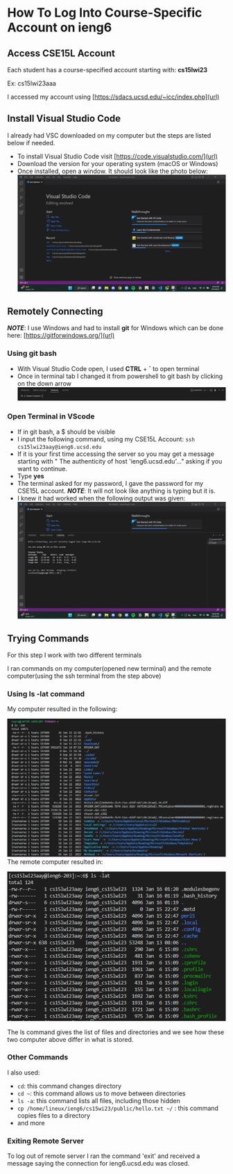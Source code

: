 # How To Log Into Course-Specific Account on ieng6
## Access CSE15L Account 
  Each student has a course-specified account starting with: **cs15lwi23**
  
  Ex: cs15lwi23aaa
  
  I accessed my account using [https://sdacs.ucsd.edu/~icc/index.php](url)
  
## Install Visual Studio Code
I already had VSC downloaded on my computer but the steps are listed below if needed. 

* To install Visual Studio Code visit [https://code.visualstudio.com/](url)
* Download the version for your operating system (macOS or Windows)
* Once installed, open a window. It should look like the photo below:
 ![Image](home.jpg) 

## Remotely Connecting 
***NOTE***: I use Windows and had to install **git** for Windows which can be done here: [https://gitforwindows.org/](url)

### Using git bash 
* With Visual Studio Code open, I used **CTRL** + **`**  to open terminal
* Once in terminal tab I changed it from powershell to git bash by clicking on the down arrow
![Image](bash.jpg)

### Open Terminal in VScode
* If in git bash, a $ should be visible 
* I input the following command, using my CSE15L Account: 
 `ssh cs15lwi23aay@ieng6.ucsd.edu`
* If it is your first time accessing the server so you may get a message starting with " The authenticity of host 'ieng6.ucsd.edu'..." asking if you want to continue.
* Type **yes**
* The terminal asked for my password, I gave the password for my CSE15L account. ***NOTE***: It will not look like anything is typing but it is.
* I knew it had worked when the following output was given:
 ![Image](login.jpg)
 
 ## Trying Commands
 For this step I work with two different terminals
 
 I ran commands on my computer(opened new terminal) and the remote computer(using the ssh terminal from the step above)
 ### Using **ls -lat** command 
My computer resulted in the following:

![Image](personalcomputerls.jpg)
The remote computer resulted in:

![Image](remotels.jpg)

The ls command gives the list of files and directories and we see how these two computer above differ in what is stored.
### Other Commands
I also used:
* `cd`: this command changes directory
* `cd ~`: this command allows us to move between directories
* `ls -a`: this command lists all files, including those hidden
* `cp /home/lineux/ieng6/cs15wi23/public/hello.txt ~/` : this command copies files to a directory
* and more
### Exiting Remote Server
To log out of remote server I ran the command 'exit' and received a message saying the connection for ieng6.ucsd.edu was closed. 
 
